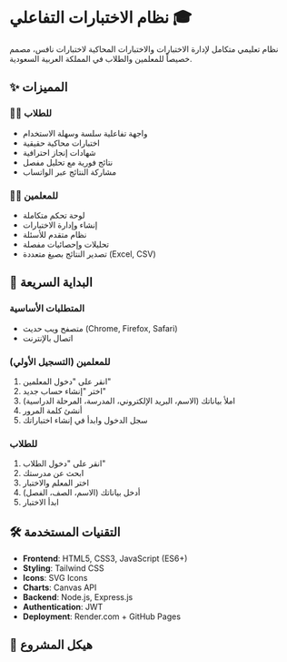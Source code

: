 # نظام الاختبارات التفاعلي 🎓

نظام تعليمي متكامل لإدارة الاختبارات والاختبارات المحاكية لاختبارات نافس، مصمم خصيصاً للمعلمين والطلاب في المملكة العربية السعودية.

## ✨ المميزات

### 👨‍🎓 للطلاب
- واجهة تفاعلية سلسة وسهلة الاستخدام
- اختبارات محاكية حقيقية
- شهادات إنجاز احترافية
- نتائج فورية مع تحليل مفصل
- مشاركة النتائج عبر الواتساب

### 👨‍🏫 للمعلمين
- لوحة تحكم متكاملة
- إنشاء وإدارة الاختبارات
- نظام متقدم للأسئلة
- تحليلات وإحصائيات مفصلة
- تصدير النتائج بصيغ متعددة (Excel, CSV)

## 🚀 البداية السريعة

### المتطلبات الأساسية
- متصفح ويب حديث (Chrome, Firefox, Safari)
- اتصال بالإنترنت

### للمعلمين (التسجيل الأولي)
1. انقر على "دخول المعلمين"
2. اختر "إنشاء حساب جديد"
3. املأ بياناتك (الاسم، البريد الإلكتروني، المدرسة، المرحلة الدراسية)
4. أنشئ كلمة المرور
5. سجل الدخول وابدأ في إنشاء اختباراتك

### للطلاب
1. انقر على "دخول الطلاب"
2. ابحث عن مدرستك
3. اختر المعلم والاختبار
4. أدخل بياناتك (الاسم، الصف، الفصل)
5. ابدأ الاختبار

## 🛠 التقنيات المستخدمة

- **Frontend**: HTML5, CSS3, JavaScript (ES6+)
- **Styling**: Tailwind CSS
- **Icons**: SVG Icons
- **Charts**: Canvas API
- **Backend**: Node.js, Express.js
- **Authentication**: JWT
- **Deployment**: Render.com + GitHub Pages

## 📁 هيكل المشروع
